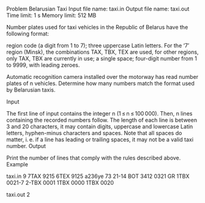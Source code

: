 Problem Belarusian Taxi
Input file name: taxi.in
Output file name: taxi.out
Time limit: 1 s
Memory limit: 512 MB


Number plates used for taxi vehicles in the Republic of Belarus have the following format:

region code (a digit from 1 to 7);
three uppercase Latin letters. For the ‘7’ region (Minsk), the combinations TAX, TBX, TEX are used, for other regions, only TAX, TBX are currently in use;
a single space;
four-digit number from 1 to 9999, with leading zeroes.

Automatic recognition camera installed over the motorway has read number plates of n vehicles. Determine how many numbers match the format used by Belarusian taxis.

Input

The first line of input contains the integer n (1 ≤ n ≤ 100 000). Then, n lines containing the recorded numbers follow. The length of each line is between 3 and 20 characters, it may contain digits, uppercase and lowercase Latin letters, hyphen-minus characters and spaces. Note that all spaces do matter, i. e. if a line has leading or trailing spaces, it may not be a valid taxi number.
Output

Print the number of lines that comply with the rules described above.
Example


taxi.in	
9
7TAX 9215
6TEX 9125
a236ye 73
21-14 BOT
3412 0321 GR
1TBX 0021-7
2-TBX 0001
1TBX 0000
1TBX 0020

taxi.out
2